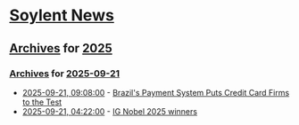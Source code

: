 # [Soylent News](../../../README.md)

## [Archives](../../index.md) for [2025](../index.md)

### [Archives](../../index.md) for [2025-09-21](index.md)

* [2025-09-21, 09:08:00](https://soylentnews.org/article.pl?sid=25/09/20/0336240&from=rss) - [Brazil's Payment System Puts Credit Card Firms to the Test](https://soylentnews.org/article.pl?sid=25/09/20/0336240&from=rss)
* [2025-09-21, 04:22:00](https://soylentnews.org/article.pl?sid=25/09/20/0333256&from=rss) - [IG Nobel 2025 winners](https://soylentnews.org/article.pl?sid=25/09/20/0333256&from=rss)
